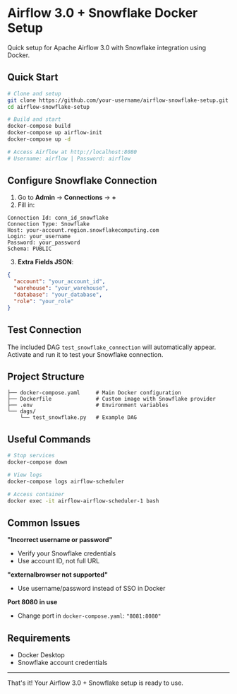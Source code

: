 # Airflow 3.0 + Snowflake Docker Setup

Quick setup for Apache Airflow 3.0 with Snowflake integration using Docker.

## Quick Start

```bash
# Clone and setup
git clone https://github.com/your-username/airflow-snowflake-setup.git
cd airflow-snowflake-setup

# Build and start
docker-compose build
docker-compose up airflow-init
docker-compose up -d

# Access Airflow at http://localhost:8080
# Username: airflow | Password: airflow
```

## Configure Snowflake Connection

1. Go to **Admin** → **Connections** → **+**
2. Fill in:

```
Connection Id: conn_id_snowflake
Connection Type: Snowflake
Host: your-account.region.snowflakecomputing.com
Login: your_username
Password: your_password
Schema: PUBLIC
```

3. **Extra Fields JSON**:
```json
{
  "account": "your_account_id",
  "warehouse": "your_warehouse", 
  "database": "your_database",
  "role": "your_role"
}
```

## Test Connection

The included DAG `test_snowflake_connection` will automatically appear. Activate and run it to test your Snowflake connection.

## Project Structure

```
├── docker-compose.yaml     # Main Docker configuration
├── Dockerfile              # Custom image with Snowflake provider
├── .env                    # Environment variables
└── dags/
    └── test_snowflake.py   # Example DAG
```

## Useful Commands

```bash
# Stop services
docker-compose down

# View logs
docker-compose logs airflow-scheduler

# Access container
docker exec -it airflow-airflow-scheduler-1 bash
```

## Common Issues

**"Incorrect username or password"**
- Verify your Snowflake credentials
- Use account ID, not full URL

**"externalbrowser not supported"**
- Use username/password instead of SSO in Docker

**Port 8080 in use**
- Change port in `docker-compose.yaml`: `"8081:8080"`

## Requirements

- Docker Desktop
- Snowflake account credentials

---

That's it! Your Airflow 3.0 + Snowflake setup is ready to use.